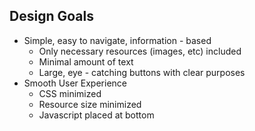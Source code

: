 ## Design Goals

-   Simple, easy to navigate, information - based
    -   Only necessary resources (images, etc) included
    -   Minimal amount of text
    -   Large, eye - catching buttons with clear purposes
-   Smooth User Experience
    -   CSS minimized
    -   Resource size minimized
    -   Javascript placed at bottom
